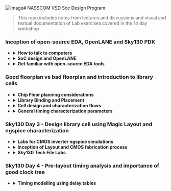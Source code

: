 ![image](https://github.com/user-attachments/assets/bc0bb7f1-7b6e-4b52-ad16-455e90830997)# NASSCOM VSD Soc Design Program
> This repo includes notes from lectures and discussions and visual and textual documentation of Lab exercises covered in the 14 day workshop


### Inception of open-source EDA, OpenLANE and Sky130 PDK


- <details>
  <summary><strong>How to talk to computers</strong></summary>
  
   - <details>
      <summary><strong> Introduction to QFN-48 Package, chip, pads, core, die and IPs</strong></summary>
      
      **Notes:**
      
     All embedded boards contain processor chips. The black chip is actually a package, with the actual chip located inside this package. The package shown is a QFN (Quad Flat No-leads) 48 package. The actual chip pins are connected to the package pins using wire bonds.

     
      
      <p float="left">
        <img src="https://github.com/user-attachments/assets/d0c9bc5c-57cc-4e6c-afd5-6a61ba2dacdb" alt="Alt text" width="300" /> 
        <img src="https://github.com/user-attachments/assets/474b32b6-d601-4ae0-bc1c-09de1641b96b" alt="Alt text" width="300" /> 
      </p>      
       Upon   opening the real chip, we can see the pads that connect the pins to the outside. Any signal entering or exiting the chip does so through these pads. Then we have the core, which contains all the digital logic. The die comprises both the core and the pads together.
       Chip Internals : Inside the core, we have MACROS(SoC, GPIO Banks, SPIs) and Foundry IPs(like PLL, SDCs, DAC, SRAM)
      
      <p float="left">
        
        <img src="https://github.com/user-attachments/assets/f9cf1c1d-7253-4e8e-9678-46ff642253c3" alt="Alt text" width="300" />
        <img src="https://github.com/user-attachments/assets/c64c4eb0-0e0c-48a0-9947-4e44fa55f189" alt="Alt text" width="300" />
      </p> 
      
   - <details>
      <summary><strong> Introduction to RISC-V</strong></summary>
     
      **Notes: -**
      RISC- V ISA can be described most abstractly as the language or computer or the way in which we talk to the computer.
      If we have a C program, and it needs to be run on a particular chip layout, the entire flow of processing can be represented as below:
     
      C Program ----> Assembly Language(RISC V) ---> Machine Language(Binary form) ----> The bits get executed on the chip layout
 
      Another interface that needs to be represented between RISC V and the layout is the Hardware Description Language. The particular RISC V specifications need to be described or implented using some RTL(example implementation of picorv32 cpu core shown in image). Then follows the RTL to layout or RTL to GDSII flow. 
      ![image](https://github.com/user-attachments/assets/2886adc8-805c-4041-aa14-9df273cdfbcd)

   - <details>
      <summary><strong> From Software Applications to Hardware</strong></summary>
     
      **Notes: -**
      The Applications that we use in our computer is actually run on the chip hardware present inside. The applications (written in any language like java, c++) enters into a system software and the software converts the program/app into binary language form. The various levels/layers of systwm software in this flow is Operating System, Compiler and Assembler.
     Apart from the other jobs of OS( like Handling IO operations, Allocatiing memory etc), the majot job of OS is to compile and convert to assembly language and finally to binary form to be understood by the machine.
      ![image](https://github.com/user-attachments/assets/06d5d18f-d225-419a-9981-d14e98f7a1e1)
     An example flow is as below:
     
     Any C/C++/VB/JAVA function --> respective language compiler --> converted into hardware based instruction set--> assembler --> hexa representation of instructions(binary form. .exe file) --> enter chip--> hardware responds as per incoming bitstream.
 
     The syntax of the instruction set at compiler output is dependent on hardware architecture. E.g., for x86, ARM, RISC V types of hardware, the instruction set will also be in x86, ARM, RISC V format respectively. The final output binary pattern decides what should be the hardware should be doing. 
     ![image](https://github.com/user-attachments/assets/5de5d1bb-0d69-4bbb-8be5-9e1a19044727)
     An example of a C input program compiled into instructions is given below:
     ![image](https://github.com/user-attachments/assets/1b83de11-85f1-446d-a577-dcc865f9807a)
     The instruction set acts as an abstract interface between the C language function and the hardware. So we can say that these instruction set represents the architecture of the hardware, because it decides how the C function should interact with the hardware. So it is called the Instuction Set Architecture.
     ![image](https://github.com/user-attachments/assets/5689de20-b96b-4032-8b65-a6696927a8f6)
Another important interface between Functon and hardware is the RTL language. The output of assembler for each instruction is a binary pattern(a pattern means ADD, another pattern for Multiply. We need to build an RTL description of a hardware that will understand each binary pattern. This way of describing the hardware is called RTL implementation of the Instruction Set. This RTL is synthesized into netlist. i.e., High level RTL is converted into gates and their connection. Then follows the physical implementation of netlist. 
     ![image](https://github.com/user-attachments/assets/aa8c4d00-5214-4412-9d40-e58c2643e9c8)
   

  </details>

- <details>
  <summary><strong>  SoC design and OpenLANE</strong></summary>

  -   <details>
      <summary><strong> Introduction to all components of open-source digital asic design</strong></summary>
    
      **Notes: -**
      
      Designing ASICS requires RTL IPs, EDA Tools and PDK Kits. 100% open source ASIC design is possible due to open source RTL designs(librecores,.org, opencores.org, github.com) and EDA Tools(Qflow, OpenROAD, OpenLANE) and opensource PDK(Foss 130nm PDK)
      
      **PDKs: -**
      In earlier days, design of IC was tightly with manufacturing processeces available within each company. Later, the design was seperated from technology leading to structured design methodolgy based on λ - based rules. This gave way to Pure Lay Fabs and Fabless design companies. The interface between designers and the FAB became a set of files called PDK(Process Design Kits)
      
      PDKs include collection of files used to model a fabrication process for the EDA tools used an IC.
        - Process design Rules: DRC, LVS, PEX
        - Device Models
        - Digital Standard Cell Libraries
        - I/O Libraries ...
   
      Google and skywater together agreed to open source the PDK for the 130nm process by skywater. AS a result, in June 2020, Google released the first open sourced PDK in the market: FOSS 130nm Production PDK. 130 nm process is still relevant because of its application in many processes. Intel P4EE used 130nm process. 

      </details>
      
  -   <details>
      <summary><strong> Simplified RTL2GDS flow</strong></summary>
    
      **Notes: -**
      The major steps in RTL to GDS flow is shown below:
      ![image](https://github.com/user-attachments/assets/7e84c208-90fd-46aa-a0db-ef8b64923b25)
      1. Synthesis: Converts RTL to circuit using components from Standard Cell Library. Resulting file is gatelevel netlist
      2. Floor and Power planning:
         Different for macros and chips
          - Chip FLoor planning: partition thr chip die between different system buliding blocks and place the I/O pads
          - Macros FLoor planning:  decide macro dimensions, pin locations, row definitions etc
            
         In power planning, the power network is constructed, through horizontal and vertical rings to reduce resistance and address electromagnetition problem
      4. Placement : Place gatelevel netlist cells on rows such as to reduce interconnect length
   
         Global placement: optimal position is found for all cells, not necesssarily on rule
         
         Detailed placement: obeys rules
         
      6. Clock Tree Synthesis: Create clock distribution network to deliver clock to all sequential elements, with minimum skew and good shape(H tree, X tree etc)
      7. Routing: Signal routing develops patterns of horizontal and vertical metal patterns to connect different cells(PDK defines features of the nets). Uses divide and conquer method for forming the routing grid. GLobal routing generates routing guides, followed by detailed routing t implement actual routing.
      8. SignOff: Includes physical verification( by design rule checking and Layout vs schematic verification) and timing verification(Static Timing Analysis)

      </details>
      
  -   <details>
      <summary><strong> Introduction to OpenLANE and Strive chipsets</strong></summary>
 
      **Notes: -**

      With release of opensource PDK, e-fabless decided to create a reference opensource ASIC implementation methodology and flow called OPENLANE. It comes with APACHE 2.0 and is available in github.
 
      OpenLANE started as a True open source Tape out experiment. At e Fabless, there is a family of SoCs called striVe with open PDK, open EDA and open RTL (open Everything). Example members with various features is given below.
      
      ![image](https://github.com/user-attachments/assets/e9cb9eaf-f610-45bc-a0cf-657d92f0b96d)

      Main goal of openLANE is to produce a clean(no LVS, DRS violayions) GDSII with no human intervention. It is tuned for SkyWater 130nm Open PDK. It is containerilzed(functional out of the box). It can be used to harden macros and chips(to generate final layout).

      It has two modes of operations : Autonomous or interactive. OpenLANE has design space exporation to find the best set of flow configurations. 

      OpenLANE comes with many design examples. 
    
      </details>
      
  -   <details>  
      <summary><strong> Introduction to OpenLANE detailed ASIC design flow</strong></summary>
 
      **Notes: -**
      OpenLANE ASIC flow:
       
      The design flow starts at Design RTL and ends at GDSII file taking the SKY130 PDK as input function.
 
      OpenLANE is based on several opensource projects like OpenROAD, Magic VLSI Layout Tool, K Layout, Fault, Yosysy, QFlow and ABC.
      ![image](https://github.com/user-attachments/assets/aedd1fff-5d2e-4552-813c-76f6c3d32f60)
      
      The OpenLANE has Synthesis exploration to explore different strategies for best area and delay outputs. It has also more than 35 Design Exploration to get best design configuration, best result and clean layout. The design exploration utility is also used for regression testing. We run OpenLane on ~70 designs and compare the results. There is Design for Test option by Fault. 
    
      </details>
      
  </details>

- <details>
  <summary><strong> Get familiar with open-source EDA tools</strong></summary>

  -   <details>
      <summary><strong> OpenLANE Directory structure in detail</strong></summary>
    
      ![image](https://github.com/user-attachments/assets/d710bd2e-48dd-4147-824d-fcaf0b75994c)

      ![image](https://github.com/user-attachments/assets/e71f311e-4821-4c06-9d5a-c7da11a6209c)
      <details>
      
  -   <details>
      <summary><strong> Design Preparation Step</strong></summary>
  
      Change directory :
      ```bash
      cd Desktop/work/tools/openlane_working_dir/openlane          
      ```
      Invoke openlane
      ```bash
      ~/Desktop/work/tools/openlane_working_dir/openlane$ docker
      ```
      This will invoke the efabless openlane flow contained sub system docker. Now we use interactive flow.tcl method(or else it will run complete flow at once)
      ```bash
      bash-4.2$ ./flow.tcl -interactive
      ```
      ![image](https://github.com/user-attachments/assets/dc732b61-60a2-4ff2-bbbe-7c1c0ad61f19)
      Now we give required package and then prepare the design to have required files(like RTL src file and sdc files and config files etc). So we point to the required design file . e.g. picorv32
      ```bash
      % package require openlane 0.9
  
      % prep -design picorv32a
      ```
      ![image](https://github.com/user-attachments/assets/02d0821d-104e-4607-af9f-eb603eee02c9)

      The first prep step is the **merging of .tlef file(with metal layer info) and cell .lef file(with standard cell info)**.

      
  -   <details>
      <summary><strong> Review files after design prep and run synthesis</strong></summary>
      
      ```bash
      cd Desktop/work/tools/openlane_working_dir/openlane/designs/picorv32a/runs
      ```
      
      This contains working date's folder, inside which we can find the required files created now for the flow. 
    
      ![image](https://github.com/user-attachments/assets/c6c6cb3c-bb22-4c68-9677-099dd196ba28)
      
      We can use the following command in another terminal to inspect the resulting config file. The advantage of openlane is that we can change the configurations on the fly. (use q button to close files opened in terminal using less command)
      
      ```bash
      ~/Desktop/work/tools/openlane_working_dir/openlane/designs/picorv32a/runs/28-08_20-544 less config.tcl
      ```
      Next step is synthesis
      ```bash
      run_synthesis
      ```
      ![image](https://github.com/user-attachments/assets/726f341a-2708-452b-9210-674aaf456d69)
      
  -   <details>
      <summary><strong> OpenLANE Project Git Link Description</strong></summary>
     
      All the information regarding openlane can be found in the github page: openlane efabless.
  
      Another resource is fossi dial up youtube video.
   
  -   <details>
      <summary><strong> Steps to characterize synthesis results</strong></summary>
  
      ![image](https://github.com/user-attachments/assets/a6008b60-5c73-4936-9fd7-aac138fb2e25)
  
      ```math
      No. of DFF = 1613
      ```
      ```math
      No. of cells =\ 14876
      ```
      ```math
      Flop\ ratio =\ 1613/14876
      ```    
      ```math
      = 0.108429685 = 10.84 \%
      ```
      Synthesized netlist
      ```bash
      ~~/Desktop/work/tools/openlane_working_dir/openlane/designs/picorv32a/runs/28-08_20-54/results/synthesis$ less picorv32a.synthesis.v
      ```
      ![image](https://github.com/user-attachments/assets/1993ede8-b712-4906-ba49-85f1279622a4)
      
      Report after synthesis:
   
      ![image](https://github.com/user-attachments/assets/3093bdf6-be3e-4d27-80e4-7b0f34cb2f4f)
  
      ```bash
      ~/Desktop/work/tools/openlane_working_dir/openlane/designs/picorv32a/runs/28-08_20-544/reports/synthesis$ less 1-yosys_4.stat.rpt
      ```
      ![image](https://github.com/user-attachments/assets/e05cfb95-2316-4a35-8c35-2ea28c3dc2ef)
  
  
    </details>

  
###  Good floorplan vs bad floorplan and introduction to library cells


- <details>
  <summary><strong>  Chip Floor planning considerations</strong></summary>
  
   -  <details>
      <summary><strong> Utilization factor and aspect ratio</strong></summary>
     
      ![image](https://github.com/user-attachments/assets/174643f3-7a9f-4a95-8628-5d2923bad597)

   -  <details>
      <summary><strong> Concept of pre-placed cells</strong></summary>
     
      ![image](https://github.com/user-attachments/assets/a8e3e6a1-2234-409a-bf90-856f8fc719d0)
     
      ![image](https://github.com/user-attachments/assets/b03fca08-c1cf-4b38-bfc4-6fb8448669c6)
     
      ![image](https://github.com/user-attachments/assets/90cfdeeb-78da-4d2b-b95d-7e3023bfea12)


   -  <details>
      <summary><strong>  De-coupling capacitors</strong></summary>
     
      ![image](https://github.com/user-attachments/assets/52087f4f-e86d-4a65-8458-28b90f547d0c)

      ![image](https://github.com/user-attachments/assets/99b494ca-4b5a-48b9-aae8-e2f94234785e)

      Whenever there is a switching activity, the decoupling capacitor provides some charge to the circuit. When there is no switching activity, this capacitor replenishes its charge. In chip, it is places as shown below:

      ![image](https://github.com/user-attachments/assets/f1473092-d82b-4d50-aaf9-7574475afc36)

      Decoupling helps to avoid power loss and cross talk

     
   -  <details>
      <summary><strong>  Power planning</strong></summary>
            
      Just like a macro requires decoupling capacitor to provide for sudden voltage requirement as well as discharge scenarios, the whole chip with lots of macros require adjacent Vdd and Vss to maintain the signal shape from driver to load. Avoiding ground bounce and voltage droop outside noise margin is difficult with single tap source.
       
      The proble of single source and a possible solution is given below:
 
           
      <p float="left">       
        <img src="https://github.com/user-attachments/assets/2bb2aeea-c81c-4369-bf0f-14eff222a0d5" alt="Alt text" width="300" />        
        <img src="https://github.com/user-attachments/assets/e5e1d1f3-e5b1-436c-bab0-f40532fd2806" alt="Alt text" width="300" />
     
      </p>   
   
      To place chip components near to source and ground, modern chips use power mesh fro source as well as ground so that any sudden requirement of charging or discharging can be addressed by the nearest power/ground points.

      ![image](https://github.com/user-attachments/assets/fadb62f7-22f6-40fb-bfaf-62d96c6af4ed)

     
  -   <details>
      <summary><strong> Pin placement and logical cell placement blockage</strong></summary>

      ![image](https://github.com/user-attachments/assets/73bd85c3-7099-4161-807b-acc22a2e2619)

      ![image](https://github.com/user-attachments/assets/16e17cff-00d2-4864-b0c1-cbca62e7e068)

  -   <details>
      <summary><strong> Steps to run floorplan using OpenLANE</strong></summary>
     
      In OpenLANE there are many switches with which we can adjust the flow directions. To see this, we need to go to configurations folder.
     
      ```bash
      vsduser@vsdquadron:~/Desktop/work/tools/openlane_working_dir/openlane/configuration$ less README.md
      ```
      
      > Here we can see variables associated with synthesis and floorplan
 
     
      ![image](https://github.com/user-attachments/assets/edd879c4-b7da-4cb7-bd7d-6be74be2eaa2)
       
      ```bash
      vsduser@vsdquadron:~/Desktop/work/tools/openlane_working_dir/openlane/configuration$ less floorplan.tcl
      ```
      > Here we can observe the floorplan default parameters
 
      ![image](https://github.com/user-attachments/assets/736a9139-6102-45af-bec7-a4e2c793315b)

      > config files in the selected design can be seen below:
     
      ![image](https://github.com/user-attachments/assets/0c2438a9-89bc-4cb3-b1da-38d546ec7c7f)
     

      > The priority precedence:
 
      - Lowest :system defaults
      - next : config.tcl
      - most : <pdk_variant>.tcl (eg. sky130A_sky130_fd_sc_hd_config.tcl)
 
      > upon opening the config.tcl
            
      ![image](https://github.com/user-attachments/assets/31ab7df5-ad8e-438f-8a17-c533de2630e2) 


      To run floor planning in OpenLANE flow,
     
      ```bash
      run_floorplan
      ```
            
      <p float="left">       
        <img src="https://github.com/user-attachments/assets/b619d4f5-31c3-4204-820a-a625acea285c" alt="Alt text" width="400" />        
        <img src="https://github.com/user-attachments/assets/4275fc04-4c28-4117-bc4d-8fd9248d1ff9" alt="Alt text" width="400" />
           
      </p> 
 
  -   <details>
      <summary><strong> Review floorplan files and steps to view floorplan</strong></summary>      
 
      To check if config.tcl precedence has taken over system defaults, we can go to logs --> floorplan

      ```bash
      vsduser@vsdquadron:~/Desktop/work/tools/openlane_working_dir/openlane/designs/picorv32a/runs/28-08_20-54/logs/floorplan$ less 4-ioplacer.log
      ```
 
      <p float="left">       
        <img src="https://github.com/user-attachments/assets/7e6f8b2c-127e-476d-b1b3-a59e3668f603" alt="Alt text" width="400" />        
        <img src="https://github.com/user-attachments/assets/9c480e10-1c08-4373-89c1-f6fa47819dd9" alt="Alt text" width="400" />
     
      </p> 
      
      Checking config.tcl lets us know which all parameters were included in the current flow
 
      ```bash            
      vsduser@vsdquadron:~/Desktop/work/tools/openlane_working_dir/openlane/designs/picorv32a/runs/28-08_20-54/results/floorplan$ less picorv
      ```
      
      ![image](https://github.com/user-attachments/assets/707c7e42-e14a-4469-abcf-7c5bd3e9b94d)

      ```bash
      vsduser@vsdquadron:~/Desktop/work/tools/openlane_working_dir/openlane/designs/picorv32a/runs/28-08_20-54/$ less config.tcl
      ```
      Now open the terminal where we saw reports and change folder to picorv32a --> runs --> <date_folder> --> results --> floorplan 
        
      Then open floorplan.def file.
     
      ```bash
      vsduser@vsdquadron:~/Desktop/work/tools/openlane_working_dir/openlane/designs/picorv32a/runs/28-08_20-54/results/floorplan$ less picorv32a.floorplan.def
      ```
      ![image](https://github.com/user-attachments/assets/0008d4f8-a16e-4ebe-9b06-e35bddc20fa4)
 
      
      ```tcl
      def means data exchange format

      In floorplan.def, it is given that 1000 design units = 1 micron.

      Die area = width * height

      = [(660685-0)/1000] * [(671405-0)/1000]

      = 660.685 * 671.405

      = 4,43,587.212425 sq. micron

      ```
            
      def file is not easy to understand. So we can use **MAGIC** tool to see the actual layout after floorplan

      ```bash
      vsduser@vsdquadron:~/Desktop/work/tools/openlane_working_dir/openlane/designs/picorv32a/runs/28-08_20-54/results/floorplan$ magic -T /home/vsduser/Desktop/work/tools/openlane_working_dir/pdks/sky130A/libs.tech/magic/sky130A.tech lef read ../../tmp/merged.lef def read picorv32a.floorplan.def &
      ```

      ![image](https://github.com/user-attachments/assets/41c3af5d-2cf4-44b0-bcbf-1c2b46e416a5)
  
      This opens up magic layout tool as below:
      
      ![image](https://github.com/user-attachments/assets/816661a7-55ae-4812-b336-44b79e3f3542)


     
  -   <details>
      <summary><strong>SKY_L8 - Review floorplan layout in Magic</strong></summary>
      
      We can see the floorplan. Maximize window and press s to select the entire layout. Then press v to put the design at centre
  
      Zooming in: press left click and move cursor, then right click, then press z

      <p float="left">       
        <img src="https://github.com/user-attachments/assets/cfd3d3f5-a3ae-4643-a6ed-fd28738a3d09" alt="Alt text" width="400" />        
        <img src="https://github.com/user-attachments/assets/3a849753-2a0d-44b6-9a5f-0bf4ba1d0b77" alt="Alt text" width="400" />
     
      </p> 



      We set IO mode as 1, so IO pins are placed equidistantly. We can see the details of each elements by selecting using s and typing what in tkcon window, as shown below:

      <p float="left">       
        <img src="https://github.com/user-attachments/assets/e84a4b68-efe9-4456-bb87-42f85936a6c0" alt="Alt text" width="400" />        
        <img src="https://github.com/user-attachments/assets/eb068cd3-42cd-445f-b514-c37c4f94a0ba" alt="Alt text" width="400" />
     
      </p> 
      
      There are decap cells
      
      Tap cells avoid latchup condition in CMOS devices. These are placed diagonally equidistant set by config file.

      Floorplan doesnt do standard cell placements.(clock buffer, or gate etc)

      
- <details>
  <summary><strong> Library Binding and Placement</strong></summary>

  
  
  -   <details>
      <summary><strong> Netlist binding and initial place design</strong></summary>
     
      > Assigning exact shape and size with width and height for every component in the circuit
      > 
      > All information is available in libraries(with sub libraries for delay, conditions for output, shape info etc), and in different flavours of same cell
      >
      > Placement will avoid area with pre placed cells
      >
      > Cells are placed close to IO pins and logical connectivity is maintained
      
      
      ![image](https://github.com/user-attachments/assets/816cf83d-3217-47d8-9e26-09ae3a7fdc23)

   - <details>
      <summary><strong> Optimize placement using estimated wire-length and capacitance</strong></summary>

      > Diagonally opposite placement requiremnt with longer routing can be handled by optimization
      >
      > We estimate wirelength and capacitance before routing( will check slew to see if distance between cells are reasonable)
      >
      > We insert repeaters to maintain signal integrity using buffers
      >
      > More area will be cost
      
      
      ![image](https://github.com/user-attachments/assets/1ebeeb2e-4c03-4ddf-834a-99a7b6fe38db)


   - <details>
      <summary><strong> Final placement optimization</strong></summary>

      > Abutment : connecting certain logic to reduce delay
      >
      > This is very much useful for high frequency circuit
      >
      > When buffers can't be placed in some blocked area, we have to use clocking and routing algorithms for handling criss cross connections
      >
      > We csn use different metal layers in such cases
      >
      > Based on ideal clock conditions, setup timing analysis will be done, to check if specifications are met
      
      ![image](https://github.com/user-attachments/assets/6c318cad-ac22-4e38-af2e-41e8b95ef246)

      
   - <details>
      <summary><strong>  Need for libraries and characterization</strong></summary>

      > Step of logic design :
      >
      > Synthesis :arrangement of gates and proper connection that will represent the functionality of the design
      >
      > FLoor planning : Decide area of cells
      >
      > Placement : place on chip to meet initial timing
      >
      > Clock tree synthesis : to get zero clock skew
      >
      > Routing : eg. maze routing
      >
      > Static Timing Analysis: sign off timing analysis
      >
      > In all steps, Gates or cells are common. The collection of characteristics of gates is present in library
      


   - <details>
      <summary><strong>  Congestion aware placement using RePlAce</strong></summary>

      > Placement is congestion based
      >
      > Timing is not considered now
      >
      > There are different tools for global and detailed placement
      >
      > Legaization : No overlap, Abutment, Placed in correct cell position
      >
      > Globel placement main focus is reduction of Half Parameter Wire length
      >

      To run placement in OpenLANE flow,
     
      ```bash
      run_floorplan
      ```
 
      <p float="left">       
        <img src="https://github.com/user-attachments/assets/8e9a9d60-494a-4c52-a2de-fd10a1803edf" alt="Alt text" width="400" />        
        <img src="https://github.com/user-attachments/assets/58066956-7f76-48d3-b2e1-91faaaf17914" alt="Alt text" width="400" />
     
      </p> 
      

      > Many iterations are done to converge , first Global, then detailed placement is done
      >
      > To see what happened after placement, we can use magic tool again
 
      

      ```bash
      vsduser@vsdquadron:~/Desktop/work/tools/openlane_working_dir/openlane/designs/picorv32a/runs/28-08_20-54/results/floorplan$ magic -T /home/vsduser/Desktop/work/tools/openlane_working_dir/pdks/sky130A/libs.tech/magic/sky130A.tech lef read ../../tmp/merged.lef def read picorv32a.placement.def &
      ```

      ![image](https://github.com/user-attachments/assets/126b8134-91f8-4b59-9e15-2202d439a59d)

      ![image](https://github.com/user-attachments/assets/3e9d56b6-68fd-4720-ae9d-3f6f297bddc3)

      ![image](https://github.com/user-attachments/assets/1c0b876d-22c0-4919-b817-7d64278bae4e)

      ![image](https://github.com/user-attachments/assets/33d63fa5-5547-43b5-9d28-305e3af5ffc1)

      ![image](https://github.com/user-attachments/assets/50d07b14-bf36-437c-b7fc-61f10ee37e61)

      > Floorplan doesnot create power network
      >
      > It is done post CTS
      
- <details>
  <summary><strong> Cell design and characterization flows</strong></summary>

  
   - <details>
      <summary><strong>  Inputs for cell design flow</strong></summary>

      > Standard cell: the different cells from library
      >
      > 

   - <details>
      <summary><strong>  Circuit design step</strong></summary>

      >

   - <details>
      <summary><strong>  Layout design step</strong></summary>

   - <details>
      <summary><strong>  Typical characterization flow</strong></summary>



- <details>
  <summary><strong>  General timing characterization parameters</strong></summary>
  
   - <details>
      <summary><strong> Timing threshold definitions</strong></summary>
          

   - <details>
      <summary><strong> Propagation delay and transition time</strong></summary>


### Sky130 Day 3 - Design library cell using Magic Layout and ngspice characterization


- <details>
  <summary><strong> Labs for CMOS inverter ngspice simulations</strong></summary>
  
   - <details>
      <summary><strong> IO placer revision</strong></summary>

      > We can change the parameters for floorplan on the fly
      >
      > Reset the variable and run the flow again
      >

      > Before setting IO mode to another value(equidistant)
      
      ![image](https://github.com/user-attachments/assets/39261f78-367b-44cc-8f9a-9df62a09f3c6)

      > After setting IO Mode to 2
      >
      > We can see that in 2nd layout, IO pins are stacked at one place instead of being placed equidistantly
      ![image](https://github.com/user-attachments/assets/2bc51f52-9a80-468e-82b2-1a9c6c1f6914)

   - <details>
      <summary><strong>SPICE deck creation for CMOS inverter</strong></summary>

   - <details>
      <summary><strong> SPICE simulation lab for CMOS inverter</strong></summary>

   - <details>
      <summary><strong> Switching Threshold Vm</strong></summary>

   - <details>
      <summary><strong> Static and dynamic simulation of CMOS inverter</strong></summary>
      
   - <details>
      <summary><strong> Lab steps to git clone vsdstdcelldesign</strong></summary> 
     
      > steps to clone the magic design files from a repository
 
      ```bash
      vsduser@vsdquadron:~/Desktop/work/tools/openlane_working_dir/openlane$git clone https://github.com/nickson-jose/vsdstdcelldesign
      ```
      
      ![image](https://github.com/user-attachments/assets/766b23f6-8180-4c39-a48e-c8b1f4c7515f)

      Copy mag file from libs.tech folder to vsdstdcelldesign folder

     ```bash
     vsduser@vsdquadron:~/Desktop/work/tools/openlane_working_dir/pdks/sky130A/libs.tech/magic$ cp sky130A.tech /home/vsduser/Desktop/work/tools/openlane_working_dir/openlane/vsdstdcelldesign/
      ```
      ![image](https://github.com/user-attachments/assets/457f0894-4596-43a4-a777-56e48ab99d30)

      > Now we can open the layout of inverter cell copied from github:
      
      ```bash
      vsduser@vsdquadron:~/Desktop/work/tools/openlane_working_dir/openlane/vsdstdcelldesign$ magic -T sky130A.tech sky130_inv.mag &
      ```

      ![image](https://github.com/user-attachments/assets/ad94b999-2081-4ad0-a1ab-bdd438cd25c5)

      
- <details>
  <summary><strong>Inception of Layout and CMOS fabrication process</strong></summary>
  
   - <details>
      <summary><strong> Create Active regions</strong></summary>
      

   - <details>
      <summary><strong> Formation of N-well and P-well</strong></summary>

   - <details>
      <summary><strong> Formation of gate terminal</strong></summary>

   - <details>
      <summary><strong> Lightly doped drain (LDD) formation</strong></summary>

   - <details>
      <summary><strong> Source and drain formation</strong></summary>

   - <details>
      <summary><strong> Local interconnect formation</strong></summary>

   - <details>
      <summary><strong> Higher level metal formation</strong></summary>

   - <details>
      <summary><strong> Lab introduction to Sky130 basic layers layout and LEF using inverter</strong></summary>

      > nmos is highlighted
      >
      ![image](https://github.com/user-attachments/assets/73081fc0-19ca-49d7-a82e-3d89b44ab067)

      > pmos is highlighted
      >
      ![image](https://github.com/user-attachments/assets/3cf18c4c-496a-4294-b0cf-f5d195ece7f0)

      > output Y
      >
      ![image](https://github.com/user-attachments/assets/e448df10-6a41-472c-874b-5526dcbc5252)

      > polysilicon
      >
      ![image](https://github.com/user-attachments/assets/035f2378-3bf1-4ff9-b143-d5716aeba818)

      > VDD connected (VPWR)
      >
      ![image](https://github.com/user-attachments/assets/5ea748dc-3547-43a1-b44d-427555ce76ac)

      > GND
      >
      ![image](https://github.com/user-attachments/assets/ccb9aa4a-fd25-4048-9d3d-7ba9f82e5254)

      > Gates of both Transistors are connected to the input(press s 3 times)
      >
      ![image](https://github.com/user-attachments/assets/a3942c36-ae1e-400d-b0d5-4c7260bde486)

      > Layers
      >
      > First layer : local interconnect layer --> locali
      > 2nd layer : metal 1 light purple
      > 3rd layer : metal 2 pink
   - <details>
      <summary><strong>Lab steps to create std cell layout and extract spice netlist</strong></summary>   

      > Std cell definition says VDD and gnd to be in metal 1
      >
      > First make all layers
      >
      > Magic has DRC tool which checks for Design rules
      >
      > DRC = 0 shows no errors
      >
      > DRC = 4 shows errors after I deleted some part of locali
      >
      > White dots show area which has design rule problems


      <p float="left">       
        <img src="https://github.com/user-attachments/assets/9778e618-cca5-46dc-ad1b-8a3a92f895e6" alt="Alt text" width="400" />        
        <img src="https://github.com/user-attachments/assets/217107f6-93e1-49aa-8f45-d49b16237c0b" alt="Alt text" width="400" />
     
      </p>   
      > DRC error seen from tckon window
      
      ![image](https://github.com/user-attachments/assets/d06c56cd-15f5-4bfd-967c-648a8d8d9106)

      > To know logical function of the design, we need to extract the SPICE and do simulation in ngspice tool
      >
      > To extract SPICE, the following steps are done
      >
      ```bash
      #Check directory
      pwd
      #Create an extraction file
      extract all
      #Use ext file to create SPICE file for use in ngspice tool(we extract parasitic capacitance first)
      ext2spice cthresh 0 rthresh 0
      #finishing conversion
      ext2spice
      ```
      > ext file created
      
      ![image](https://github.com/user-attachments/assets/3a013083-f2a9-4b7f-b18a-d5d2ddbf75ac)
      
      > Tkcon window
      
      ![image](https://github.com/user-attachments/assets/6facc125-8407-4acb-bd6f-6a62487c1078)
      
      > ls -ltr showing newly created files in vsdstdcelldesign folder

      ![image](https://github.com/user-attachments/assets/293e29c6-f5b0-4447-9362-fa38be580b88)

      > Opening the spice file to see contents
      
      ```bash
      vim sky130_inv.spice
      ```
      ![image](https://github.com/user-attachments/assets/71808723-e248-4233-9709-debf701dadff)

      
- <details> 
  <summary><strong>Sky130 Tech File Labs</strong></summary>
  
   - <details>
      <summary><strong>Lab steps to create final SPICE deck using Sky130 tech</strong></summary>

      > In the spice file, check grid size
      
      ![image](https://github.com/user-attachments/assets/c934c606-ee7a-45b9-98c4-af20b00a7335)

     
      > To ensure scaling is proper (grid size shows the dimensions to measurement)
      >
      > we change scale to 0.01 u in the spice file and edit the file as shown below
      >
      ![image](https://github.com/user-attachments/assets/3fe46d03-6b92-4fc1-bba2-a9bec539e9bc)

      > Now we can run this file using ngspice tool(install ngspice using sudo apt install ngspice)
      ```bash
      vsduser@vsdquadron:~/Desktop/work/tools/openlane_working_dir/openlane/vsdstdcelldesign$ ngspice sky130_inv.spice
      ```
      
   - <details>
      <summary><strong>Lab steps to characterize inverter using sky130 model files</strong></summary>
      > To plot chara:
      ```bash
      ngspice 1 -> plot y time a
      ```
     
      ![image](https://github.com/user-attachments/assets/1edd294c-993d-45b8-98c6-ca1c28dd7fe5)

      > Generated plot
      >
      ![image](https://github.com/user-attachments/assets/1176e4b5-d691-4e55-877c-7d7e2ca98089)

      >Calculate rise time
      >
      >20% of 3.3 V = 0.66V
      >
      >80% of 3.3V = 2.64V
      >
      ![image](https://github.com/user-attachments/assets/9a91a2aa-ac0c-47a6-a7d8-eb0f9f48bb6c)

      > Rise Time = 2.25224e-09 - 2.18587e-09
      >
      > = 6.637e-11s = 66.37ps

      > Fall time calculation:
      >
      > Fall Time = 4.09731e-09 - 4.05614e-09
      >
      >           = 41.7ps
      
      ![image](https://github.com/user-attachments/assets/cd496309-9d6e-4bb9-86e8-764fc43cb814)
      > Fall cell Delay/Propagation delay: Time between input falls to 50 % and output rises to 50%
      >
      > 50% of 3.3V = 1.65V
      >
      > 2.21517e-09-2.15e-09 = 6.517e-11 = 65.17 ps
      
      ![image](https://github.com/user-attachments/assets/79a6f31a-e3f7-40f5-b457-d5d6558a462f)
      >Cell Rise Time
      >
      >Time between output falls to 50 % and input rises to 50 %
      >
      > 4.07993e-09-4.05007e-09 = 2.986e-11 = 29ps
      
      ![image](https://github.com/user-attachments/assets/f946b4f7-9793-45a5-bf45-a4e9c5861677)


      
   - <details>
      <summary><strong>Lab introduction to Magic tool options and DRC rules</strong></summary>      
      > Documentation: http://opencircuitdesign.com/magic

      > Magic technology file:
      >
      > CIF
      >
      > 
      
   - <details>
      <summary><strong> Lab introduction to Sky130 pdk's and steps to download labs</strong></summary>
     
      ```bash
      $: cd

      $: wget http://opencircuitdesign.com/open_pdks/archive/drc_tests.tgz

      $: tar xfz drc_tests.tgz

      $: cd drc_tests

      $: gvim .magicrc

      $: magic -d XR &

      ```
      
      <p float="left">       
        <img src="https://github.com/user-attachments/assets/3d04c81c-c330-439a-9abe-b0f1d999d368" alt="Alt text" width="400" />   
        
        <img src="https://github.com/user-attachments/assets/f1a48d7e-66c7-48b3-99c2-a33c736170e4" alt="Alt text" width="400" />
     
      </p>   
      > .magicrc file 

      ![image](https://github.com/user-attachments/assets/e7b72ebc-d13d-49dd-b4f0-5b023b7b784d)

      
       
   - <details>
      <summary><strong>  Lab introduction to Magic and steps to load Sky130 tech-rules</strong></summary>
      
      > Link for periphery rules : 
     
      [https://skywater-pdk.readthedocs.io/en/main/rules/periphery.html](https://skywater-pdk.readthedocs.io/en/main/rules/periphery.html#m3)  
      ![image](https://github.com/user-attachments/assets/2d141982-bb5d-4f80-82d3-fb62cbccbef2)
      > File -> open -> met3.mag
      ![image](https://github.com/user-attachments/assets/88944d1b-e17d-4c66-8ea2-de9813d50b8e)
      > using ; to type in tkcon directly from GUI
      > 
      > ; drc why (returns drc error in console window)
      
      ![image](https://github.com/user-attachments/assets/b49aa933-80a1-466a-9637-5207fae647f8)

      > Derived layers
      >
      > Fill in a large area with met3 contact
      >
      > hover over that area and type
      >
      > cif see VIA2
      >
      > shows mask with contact cuts
      >
      > feed clear to not show the cuts
      ![image](https://github.com/user-attachments/assets/3a9a4609-f5e2-4787-8f66-2e33111ebe6f)
      
   - <details>
      <summary><strong>  Lab exercise to fix poly.9 error in Sky130 tech-file</strong></summary> 
      > load poly
      
      ![image](https://github.com/user-attachments/assets/5a386c9d-bb30-43ac-9d9c-005f27d1611f)
      > Find error
      >
      > Distance should be 0.48u, but box command of area selected between poly and polynres is 0.21u, so violating the rules
      ![image](https://github.com/user-attachments/assets/3694f80a-e1bb-4ca1-9034-b8d715efdf7c)
      > Finding poly.9 in sky130A.tech file opened using vi
      >
      > vi sky130A.tech
      >
      ![image](https://github.com/user-attachments/assets/36dbf069-89cc-4b1f-bafa-d02536457f63)
      >
      >Insert new rule as shown below:
      >
      ![image](https://github.com/user-attachments/assets/d9ba37d6-a5d5-484d-9826-0a3d1913132a)
      > After editing, load tech file from tkcon
      >
      ![image](https://github.com/user-attachments/assets/2ae607ba-4ae5-4050-98ed-3781d259d55a)
      ![image](https://github.com/user-attachments/assets/d6cc7354-fb7b-4f59-b6d8-a92c857018df)
      
      
  
   - <details>
      <summary><strong> Lab exercise to implement poly resistor spacing to diff and tap</strong></summary>
     
      > copy resistors
      > 
      

      > finding drc error after editing rules
      >
      ![image](https://github.com/user-attachments/assets/aad590e9-9730-43de-ac0c-b3c65cfe04d8)
      > All errors are not accounted for
      > so edit tech file and load again
      >
      ![image](https://github.com/user-attachments/assets/aef32a61-eeed-4efc-bb74-8fc7565fc42c)
      ![image](https://github.com/user-attachments/assets/5d21feba-675a-4fab-805b-3565e87c4120)

   - <details>
      <summary><strong>  Lab challenge exercise to describe DRC error as geometrical construct</strong></summary>
      
      > Figure out how to describe the area as a geometrical constuct, similar to Calibre error check
      >
      > After all the boolean operators are applied in sequence, what ever leftover is a DRC error
      >
      > Way to tie DRC section of the tech file: uses CIFMAXWIDTH
      >
      > checks layers exactly as how they appear in GDS
      >
      > cifmaxwidth uses width value 0
      >
      > 
      ![image](https://github.com/user-attachments/assets/03715096-793d-4a3a-b813-020e0beded33)
      ### Incorrectly implemented difftap.5 rule
      > Open difftap.mag and try to find out and add missing rule
      
      ![image](https://github.com/user-attachments/assets/40b8a334-a52e-4caa-8e78-224fe4f8ce9b)
      > difftap.5 rule : min tap bound = 0.40, but given in difftap.mag layout = 0.21, still no error
      ![image](https://github.com/user-attachments/assets/35638a29-845e-48f2-8f11-a8268d023fd6)
      ![image](https://github.com/user-attachments/assets/f2b47419-2245-477d-8674-aced8406cf9b)
      > Found missing rules and entered them
      >
      ![image](https://github.com/user-attachments/assets/5b8a1596-0448-4996-8c5c-cc423475039a)
      > Loaded tech file and checked drc again; Errors appeared
      >
      ![image](https://github.com/user-attachments/assets/be8caa42-ba6c-4789-819c-3c51c1462c8f)
      >Redraw the diff-sub-diff junction obeying rules
      >
      >checked for error and no drc errors found

      ![image](https://github.com/user-attachments/assets/7cf7b909-0aed-4caa-9435-ed61b39aa82c)



   - <details>
      <summary><strong> Lab challenge to find missing or incorrect rules and fix them</strong></summary>              
      ![image](https://github.com/user-attachments/assets/6ae95417-286e-4892-a3a7-b2088dc7ba8d)

      ![image](https://github.com/user-attachments/assets/946f2624-510a-4b63-ab05-0264d64bfdfa)
      > After the above edits in tech file, the file is loaded and drc is checked again. This time, the error is correctly reported
      >
      ![image](https://github.com/user-attachments/assets/898d0ccd-8dcd-4adb-b41b-c6720bb2def2)

      > Error solved in copied nwell region after inserting metal tap contact
      >
      ![image](https://github.com/user-attachments/assets/15cea57e-ec2e-499f-9089-8ee5b07b4741)

### Sky130 Day 4 - Pre-layout timing analysis and importance of good clock tree

- <details>
  <summary><strong> Timing modelling using delay tables</strong></summary>
  
   - <details>
      <summary><strong> Lab steps to convert grid info to track info</strong></summary>
        
      > Open custom inverter layout
           
      > open sky130_inv.mag in magic using sky130A.tech file
      >
      ```bash
      magic -T sky130A.tech sky130_inv.mag &
      ```
      
      > Conditions/Guidelines :
      >
      > 1. The input and output ports must lie on the intersection of horizontal and vertical tracks
      > 2. The width of standard cell must be in odd multiples of track pitch
      > 3. Height should be even multiple of vertical diemension of track pitch
      

      ```bash
      vsduser@vsdsquadron:~/Desktop/work/tools/openlane_working_dir/pdks/sky130A/libs.tech/openlane/sky130_fd_sc_hd$ less tracks.info
      ```
       
      ![image](https://github.com/user-attachments/assets/6246fd32-ad81-47d0-97a4-024277bf9a79)

      > Type the following commands in tkcon
      ```bash
      help grid

      grid 0.46um 0.34um 0.23um 0.17um
      ```
      ![image](https://github.com/user-attachments/assets/e8c8d5ff-ec06-4a0f-b005-11f52fa27068)

      > Check if input and output are on horizontal and vertical tracks' intersection
      >
      ![image](https://github.com/user-attachments/assets/4890cf91-da77-453a-84c7-633e46c52381)

   - <details>
      <summary><strong> Lab steps to convert magic layout to std cell LEF</strong></summary>
 
      
      > Checking if width of standard cell is odd multiple of xpitch
      >
      > x pitch = 0.46 (from tracks.info file)
      > 
      > width of standard cell = 1.380 = 3 * 0.46 ==> odd multiple
      >
      ![image](https://github.com/user-attachments/assets/81dacad7-1d17-4534-9f02-aa3516052176)

      > Height of std cell = 2.720 = 8 * 0.34(vertical track pitch)
      >
      > Condition 3 satisfied
      >
      ![image](https://github.com/user-attachments/assets/658c0c56-9a75-4c7a-9a89-f2cb163620cd)

      > To convert labels to ports
      >
      > Select port --> Edit menu --> text --> Fill in reqd data
      >
      ![image](https://github.com/user-attachments/assets/1dbd84b8-0bfc-4240-a28c-7012e5b9f0af)

      REf: ![https://github.com/nickson-jose/vsdstdcelldesign](https://github.com/nickson-jose/vsdstdcelldesign)

      > Give custom name and save before extracting LEF file
      >
      ```bash
      save sky130_vsdinv.mag
      ```
      
      ![image](https://github.com/user-attachments/assets/6ae3683e-8c83-404d-a257-d283d0f0b050)
      
      > Open the new inverter
      ```bash
      vsduser@vsdsquadron:~/Desktop/work/tools/openlane_working_dir/openlane/vsdstdcelldesign$ magic -T sky130A.tech sky130_stdinv.mag &
      ```
      > Extract lef file and open it
      >
      ![image](https://github.com/user-attachments/assets/d9e1759f-9047-4eeb-9e75-4fb26b018fd9)
     
      ![image](https://github.com/user-attachments/assets/9993dc2a-3f63-4f95-881f-9b9ffd1bd60c)

   - <details>
      <summary><strong>Introduction to timing libs and steps to include new cell in synthesis</strong></summary>  
     
      > Next step is to plug in the lef file to picorv32
      >
      > copy lef file and lib file with cell definition to src folder of  picorv32a designs
      >
      
      ```bash
      vsduser@vsdsquadron:~/Desktop/work/tools/openlane_working_dir/openlane/vsdstdcelldesign$ cp sky130_vsdinv.lef ~/Desktop/work/tools/openlane_working_dir/openlane/designs/picorv32a/src/

      vsduser@vsdsquadron:~/Desktop/work/tools/openlane_working_dir/openlane/vsdstdcelldesign/libs$ cp sky130_fd_sc_hd__* ~/Desktop/work/tools/openlane_working_dir/openlane/designs/picorv32a/src/

      ```
      list files in destination folder and verify file is copied
     
      ```bash
      vsduser@vsdsquadron:~/Desktop/work/tools/openlane_working_dir/openlane/designs/picorv32a/src$ ls -ltr
      ```
     
      ![image](https://github.com/user-attachments/assets/fe91577a-06e4-4448-a78f-f1a0bce95c5b)

      >
      >Modify config.tcl
      >
      ![image](https://github.com/user-attachments/assets/9961f2d8-617b-4e68-96ee-06417b480560)


      > run docker
      >
      ```bash
      vsduser@vsdsquadron:~/Desktop/work/tools/openlane_working_dir/openlane$ docker

      bash-4.2$ ./flow.tcl -interactive

      % package require openlane 0.9

      % prep -design picorv32a -tag 02-09_07-24 -overwrite

      ```

      ![image](https://github.com/user-attachments/assets/dd38806e-efff-4863-b43c-01b8be9baa5a)

      >  Include newly added lef to openlane
      >
      ```bash
      set lefs [glob $::env(DESIGN_DIR)/src/*.lef]

      add_lefs -src $lefs
      ```
      ![image](https://github.com/user-attachments/assets/7d959ed9-ea0b-47f3-8ecb-cd6db225ca42)

      > Run synthesis
      >
      ```bash
      run_synthesis
      ```
      ![image](https://github.com/user-attachments/assets/68aede23-f26a-4162-aad5-197421ce04eb)

      ![image](https://github.com/user-attachments/assets/6a30f204-864a-4d35-9ea2-a641cb7692aa)

      > Need to see if by inserting inverter with modified parameter can change the results(area and time)
      >
      > But area has increase from 147712 to 181730( Strategy selected earlier was AREA, now selected DELAY)
      ![image](https://github.com/user-attachments/assets/a7059509-0c80-4bbf-8d95-20d266857917)
      
      ![image](https://github.com/user-attachments/assets/0ce38384-5eaf-4822-8007-3824e91276e9)
      ![image](https://github.com/user-attachments/assets/1cd50bce-4256-4c70-96ff-8ff7c3c6edb7)

      > tns and wns became 0 after seting env(SYNTH_STRATEGY) as DELAY3 and env(SYNTH_SIZING) as 1 after overwriting prep design
      >
      > area decreases
      > screenshot of merged.lef with sky130_vsdinv as MACRO
      ![image](https://github.com/user-attachments/assets/3747fd7f-77a2-4307-9536-606dd11afbac)
      
      

